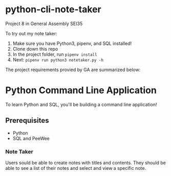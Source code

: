 # python-cli-note-taker

Project 8 in General Assembly SEI35

To try out my note taker: 
1. Make sure you have Python3, pipenv, and SQL installed!
1. Clone down this repo
1. In the project folder, run `pipenv install`
1. Next: `pipenv run python3 notetaker.py -h`

The project requirements provied by GA are summarized below:

# Python Command Line Application

To learn Python and SQL, you'll be building a command line application!

## Prerequisites

- Python
- SQL and PeeWee

### Note Taker

Users sould be able to create notes with titles and contents. They should be
able to see a list of their notes and select and view a specific note.
